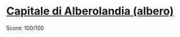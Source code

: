 # [Capitale di Alberolandia (albero)](https://training.olinfo.it/#/task/albero/statement)
Score: 100/100
